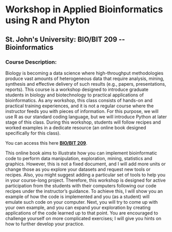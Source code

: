 # Workshop in Applied Bioinformatics using R and Phyton 
## St. John's University: BIO/BIT 209 -- Bioinformatics

### Course Description: 
Biology is becoming a data science where high-throughput methodologies produce vast amounts of heterogeneous data that require analysis, mining, synthesis and effective delivery of such results (e.g., papers, presentations, reports). This course is a workshop designed to introduce graduate students in biology and biotechnology to practical applications of bioinformatics. As any workshop, this class consists of hands-on and practical training experiences, and it is not a regular course where the instructor feeds you with pieces of information. For this purpose, we will use R as our standard coding language, but we will introduce Python at later stage of this class. During this workshop, students will follow recipes and worked examples in a dedicate resource (an online book designed specifically for this class).

You can access this here [**BIO/BIT 209**](https://corytophanes.github.io/BIO_BIT_Bioinformatics_209/intro.html).

This online book aims to illustrate how you can implement bioinformatic code to perform data manipulation, exploration, mining, statistics and graphics. However, this is not a fixed document, and I will add more units or change those as you explore your datasets and request new tools or recipes. Also, you might suggest adding a particular set of tools to help you in your course-long project. Therefore, this workshop is designed for active participation from the students with their computers following our code recipes under the instructor’s guidance. To achieve this, I will show you an example of how the code is implemented and you (as a student) will emulate such code on your computer. Next, you will try to come up with your own example, and you can expand your exploration by creating applications of the code learned up to that point. You are encouraged to challenge yourself on more complicated exercises; I will give you hints on how to further develop your practice. 
